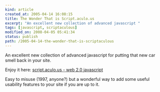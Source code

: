 ```yaml
---
kind: article
created_at: 2005-04-14 16:08:15
title: The Wonder That is Script.aculo.us
excerpt: "An excellent new collection of advanced javascript "
tags: [javascript, scriptaculous]
modified_on: 2008-04-05 05:41:34
status: publish 
path: /2005-04-14-the-wonder-that-is-scriptaculous
---
```


An excellent new collection of advanced javascript for putting that new car smell back in your site. 

Enjoy it here: <a title="script.aculo.us - web 2.0 javascript" href="http://script.aculo.us/">script.aculo.us - web 2.0 javascript</a>

Easy to misuse (1997, anyone?) but a wonderful way to add some useful usability features to your site if you are up to it.
